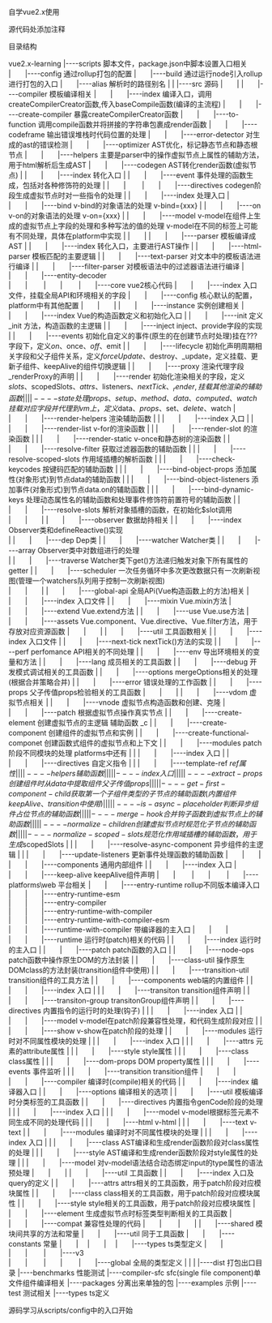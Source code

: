 自学vue2.x使用

源代码处添加注释



目录结构

vue2.x-learning
|----scripts                 脚本文件，package.json中脚本设置入口相关
|  |----config               通过rollup打包的配置
|  |----build                通过运行node引入rollup进行打包的入口
|  |----alias                解析时的路径别名
|
|
|----src                     源码
|  |
|  |----compiler                模板编译相关
|  |  |----index                编译入口，调用createCompilerCreator函数,传入baseCompile函数(编译的主流程)
|  |  |----create-compiler      暴露createCompilerCreator函数
|  |  |----to-function          调用compile函数并将拼接的字符串包裹成render函数
|  |  |----codeframe            输出错误堆栈时代码位置的处理
|  |  |----error-detector       对生成的ast的错误检测
|  |  |----optimizer            AST优化，标记静态节点和静态根节点
|  |  |----helpers              主要是parser中的操作虚拟节点上属性的辅助方法，用于html解析后生成AST
|  |  |----codegen              AST转化render函数(虚拟节点)
|  |  |  |----index             转化入口
|  |  |  |----event             事件处理的函数生成，包括对各种修饰符的处理
|  |  |  
|  |  |----directives           codegen阶段生成虚拟节点时对一些指令的处理
|  |  |  |----index             处理入口
|  |  |  |----bind              v-bind的对象语法的处理   v-bind={xxx}
|  |  |  |----on                v-on的对象语法的处理   v-on={xxx}
|  |  |  |----model             v-model在组件上生成的虚拟节点上字段的处理和多种写法的值的处理   v-model在不同的标签上可能有不同处理，具体在platform中实现
|  |  |
|  |  |----parser               模板编译成AST
|  |  |  |----index             转化入口，主要进行AST操作
|  |  |  |----html-parser       模板匹配的主要逻辑
|  |  |  |----text-parser       对文本中的模板语法进行编译
|  |  |  |----filter-parser     对模板语法中的过滤器语法进行编译
|  |  |  |----entity-decoder    
|  |  
|  |  
|  |----core                    vue2核心代码
|  |  |----index                入口文件，挂载全局API和环境相关的字段
|  |  |----config               核心默认的配置，platform中有其他配置
|  |  |
|  |  |----instance             实例创建相关
|  |  |  |----index             Vue的构造函数定义和初始化入口
|  |  |  |----init              定义 _init 方法，构造函数的主逻辑
|  |  |  |----inject            inject、provide字段的实现
|  |  |  |----events            初始化自定义的事件(原生的在创建节点时处理)挂在???字段下，定义$on、$once、$off、$emit
|  |  |  |----lifecycle         初始化声明周期相关字段和父子组件关系，定义$forceUpdate、$destroy、_update，定义挂载、更新子组件、keepAlive的组件切换逻辑
|  |  |  |----proxy             渲染代理字段_renderProxy的声明
|  |  |  |----render            初始化渲染相关的字段，定义$slots、$scopedSlots、$attrs、$listeners、$nextTick、_render,挂载其他渲染的辅助函数
|  |  |  |----state             处理props、setup、method、data、computed、watch挂载对应字段并代理到vm上，定义$data、$props、$set、$delete、$watch
|  |  |  |----render-helpers    渲染辅助函数
|  |  |  |  |----index                          入口
|  |  |  |  |----render-list                    v-for的渲染函数
|  |  |  |  |----render-slot                    <slot>的渲染函数
|  |  |  |  |----render-static                  v-once和静态树的渲染函数
|  |  |  |  |----resolve-filter                 获取过滤器函数的辅助函数
|  |  |  |  |----resolve-scoped-slots           作用域插槽的解析函数
|  |  |  |  |----check-keycodes                 按键码匹配的辅助函数
|  |  |  |  |----bind-object-props              添加属性(对象形式)到节点data的辅助函数
|  |  |  |  |----bind-object-listeners          添加事件(对象形式)到节点data.on的辅助函数
|  |  |  |  |----bind-dynamic-keys              处理动态属性名的辅助函数和处理事件修饰符前置符号的辅助函数
|  |  |  |  |----resolve-slots                  解析对象插槽的函数，在初始化$slot调用
|  |  |
|  |  |----observer             数据劫持相关
|  |  |  |----index             Observer类和defineReactive()实现  
|  |  |  |----dep               Dep类
|  |  |  |----watcher           Watcher类
|  |  |  |----array             Observer类中对数组进行的处理        
|  |  |  |----traverse          Watcher类下get()方法递归触发对象下所有属性的getter
|  |  |  |----scheduler         一次任务循环中多次更改数据只有一次刷新视图(管理一个watchers队列用于控制一次刷新视图)      
|  |  |
|  |  |----global-api           全局APi(Vue构造函数上的方法)相关
|  |  |  |----index             入口文件
|  |  |  |----mixin             Vue.mixin方法
|  |  |  |----extend            Vue.extend方法
|  |  |  |----use               Vue.use方法
|  |  |  |----assets            Vue.component、Vue.directive、Vue.filter方法，用于存放对应资源函数
|  |  |
|  |  |----util                 工具函数相关
|  |  |  |----index             入口文件
|  |  |  |----next-tick         nextTick()方法的实现
|  |  |  |----perf              perfomance API相关的不同处理
|  |  |  |----env               导出环境相关的变量和方法
|  |  |  |----lang              成员相关的工具函数
|  |  |  |----debug             开发模式调试相关的工具函数
|  |  |  |----options           mergeOptions相关的处理(根据合并策略合并)
|  |  |  |----error             错误处理的工作函数
|  |  |  |----props             父子传值props检验相关的工具函数
|  |  |
|  |  |----vdom                                         虚拟节点相关
|  |  |  |----vnode                                     虚拟节点构造函数和创建、克隆
|  |  |  |----patch                                     根据虚拟节点操作真实节点
|  |  |  |----create-element                            创建虚拟节点的主逻辑  辅助函数 _c
|  |  |  |----create-component                          创建组件的虚拟节点和实例
|  |  |  |----create-functional-componet                创建函数式组件的虚拟节点和上下文
|  |  |  |----modules                                   patch阶段不同模块的处理     platforms中还有
|  |  |  |  |----index                                  入口
|  |  |  |  |----directives                             自定义指令
|  |  |  |  |----template-ref                           $ref属性
|  |  |  |----helpers                                   辅助函数
|  |  |  |  |----index                                  入口
|  |  |  |  |----extract-props                          创建组件时从data中提取组件父子传值props
|  |  |  |  |----get-first-component-child              获取第一个子组件类型的子节点的辅助函数(内置组件keepAlive、transition中使用)
|  |  |  |  |----is-async-placeholder                   判断异步组件占位节点的辅助函数
|  |  |  |  |----merge-hook                             合并钩子函数到虚拟节点上的辅助函数
|  |  |  |  |----normalize-children                     创建虚拟节点时规范化子节点的辅助函数
|  |  |  |  |----normalize-scoped-slots                 规范化作用域插槽的辅助函数，用于生成$scopedSlots
|  |  |  |  |----resolve-async-component                异步组件的主逻辑
|  |  |  |  |----update-listeners                       更新事件处理函数的辅助函数
|  |  |
|  |  |----components                                   通用内部组件
|  |  |  |----index                                     入口
|  |  |  |----keep-alive                                keepAlive组件声明
|  |  
|  |  
|  |----platforms\web                           平台相关
|  |  |----entry-runtime                        rollup不同版本编译入口
|  |  |----entry-runtime-esm                    
|  |  |----entry-compiler                       
|  |  |----entry-runtime-with-compiler          
|  |  |----entry-runtime-with-compiler-esm      
|  |  |----runtime-with-compiler                带编译器的主入口
|  |  |
|  |  |----runtime                              运行时(patch)相关的代码
|  |  |  |----index                             运行时的主入口
|  |  |  |----patch                             patch函数的入口
|  |  |  |----node-ops                          patch函数中操作原生DOM的方法封装
|  |  |  |----class-util                        操作原生DOMclass的方法封装(transition组件中使用)
|  |  |  |----transition-util                   transition组件的工具方法
|  |  |  |----components                        web端的内置组件
|  |  |  |  |----index                          入口
|  |  |  |  |----transiton                      transition组件声明
|  |  |  |  |----transiton-group                transitonGroup组件声明
|  |  |  |----directives                        内置指令的运行时的处理(钩子)
|  |  |  |  |----index                          入口
|  |  |  |  |----model                          v-model在patch阶段兼容性处理，和代码生成阶段对应
|  |  |  |  |----show                           v-show在patch阶段的处理
|  |  |  |----modules                           运行时对不同属性模块的处理
|  |  |  |  |----index                          入口
|  |  |  |  |----attrs                          元素的attribute属性
|  |  |  |  |----style                          style属性
|  |  |  |  |----class                          class属性
|  |  |  |  |----dom-props                      DOM property属性
|  |  |  |  |----events                         事件监听
|  |  |  |  |----transition                     transition组件
|  |  |
|  |  |----compiler                 编译时(compile)相关的代码
|  |  |  |----index                 编译器入口
|  |  |  |----options               编译相关的选项
|  |  |  |----util                  模板编译时分类标签的工具函数
|  |  |  |----directives            内置指令genCode阶段的处理
|  |  |  |  |----index              入口
|  |  |  |  |----model              v-model根据标签元素不同生成不同的处理代码
|  |  |  |  |----html               v-html
|  |  |  |  |----text               v-text
|  |  |  |----modules               编译时对不同属性模块的处理
|  |  |  |  |----index              入口
|  |  |  |  |----class              AST编译和生成render函数阶段对class属性的处理
|  |  |  |  |----style              AST编译和生成render函数阶段对style属性的处理
|  |  |  |  |----model              对v-model语法结合动态绑定input的type属性的语法预处理
|  |  |
|  |  |----util                     工具函数
|  |  |  |----index                 入口及query的定义
|  |  |  |----attrs                 attrs相关的工具函数，用于patch阶段对应模块属性
|  |  |  |----class                 class相关的工具函数，用于patch阶段对应模块属性
|  |  |  |----style                 style相关的工具函数，用于patch阶段对应模块属性
|  |  |  |----element               生成虚拟节点时标签类型判断相关的工具函数
|  |  |  |----compat                兼容性处理的代码
|  |  
|  |
|  |----shared                      模块间共享的方法和常量
|  |  |----util                     同于工具函数
|  |  |----constants                常量
|  | 
|  | 
|  |----types                       ts类型定义
|  |  
|  |  
|  |----v3                          
|  |  
|  |  
|  |----global                      全局的类型定义
|
|
|
|----dist                    打包出口目录
|----benchmarks              性能测试
|----compiler-sfc            sfc(single file component)单文件组件编译相关
|----packages                分离出来单独的包
|----examples                示例
|----test                    测试相关
|----types                   ts定义


源码学习从scripts/config中的入口开始





